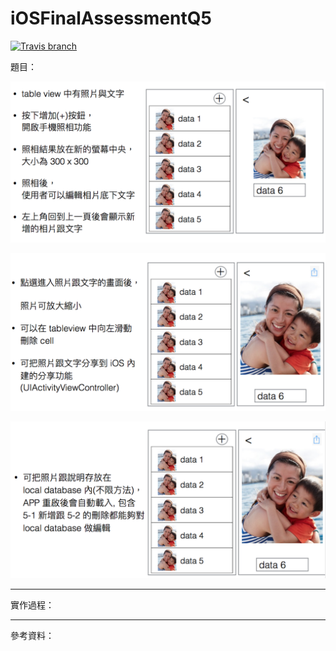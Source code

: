 # iOSFinalAssessmentQ5

[![Travis branch](https://img.shields.io/travis/rust-lang/rust/master.svg)]()

題目：

![](https://github.com/dan12411/iOSFinalAssessmentQ5/blob/master/Q5-1.png)

![](https://github.com/dan12411/iOSFinalAssessmentQ5/blob/master/Q5-2.png)

![](https://github.com/dan12411/iOSFinalAssessmentQ5/blob/master/Q5-3.png)

---

實作過程：


---

參考資料：


